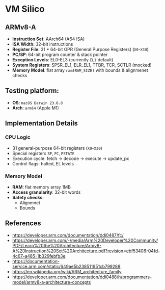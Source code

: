 # VM Silico

## ARMv8-A 
- **Instruction Set**: AArch64 (A64 ISA)
- **ISA Width**: 32-bit instructions
- **Register File**: 31 * 64-bit GPR (General Purpose Registers) (`X0`-`X30`)
- **PC/SP**: 64-bit program counter & stack pointer
- **Exception Levels**: EL0-EL3 (currently `EL1` default)
- **System Registers**: SPSR_EL1, ELR_EL1, TTBR, TCR, SCTLR (mocked)
- **Memory Model**: flat array `ram[RAM_SIZE]` with bounds & alignmenet checks

## Testing platform:
- **OS**: `macOS Darwin 23.6.0`
- **Arch**: `arm64` (Apple M1)

## Implementation Details
### CPU Logic
- 31 general-purpose 64-bit registers (`X0`-`X30`)
- Special registers `SP`, `PC`, `PSTATE`
- Execution cycle: fetch -> decode -> execute -> update_pc 
- Control flags: halted, EL levels
### Memory Model
- **RAM**: flat memory array 1MB
- **Access granularity**: 32-bit words
- **Safety checks**: 
    - Alignmnet
    - Bounds

## References
- https://developer.arm.com/documentation/ddi0487/fc/
- https://developer.arm.com/-/media/Arm%20Developer%20Community/PDF/Learn%20the%20Architecture/Armv8-A%20Instruction%20Set%20Architecture.pdf?revision=ebf53406-04fd-4c67-a485-1b329febfb3e
- https://documentation-service.arm.com/static/649ae5b238511951cb799288
- https://en.wikipedia.org/wiki/ARM_architecture_family
- https://developer.arm.com/documentation/ddi0488/h/programmers-model/armv8-a-architecture-concepts
